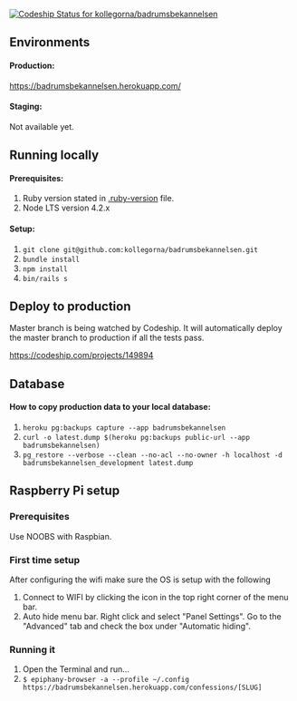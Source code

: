 [ ![Codeship Status for kollegorna/badrumsbekannelsen](https://codeship.com/projects/cd6f0060-f3de-0133-65b3-7686dce9455d/status?branch=master)](https://codeship.com/projects/149894)

## Environments

#### Production:
https://badrumsbekannelsen.herokuapp.com/

#### Staging:
Not available yet.

## Running locally

#### Prerequisites:
1. Ruby version stated in [.ruby-version](/.ruby-version) file.
2. Node LTS version 4.2.x

#### Setup:
1. ``git clone git@github.com:kollegorna/badrumsbekannelsen.git``
2. ``bundle install``
3. ``npm install``
2. ``bin/rails s``

## Deploy to production

Master branch is being watched by Codeship. It will automatically
deploy the master branch to production if all the tests pass.

https://codeship.com/projects/149894

## Database

#### How to copy production data to your local database:

1. ``heroku pg:backups capture --app badrumsbekannelsen``
2. ``curl -o latest.dump $(heroku pg:backups public-url --app badrumsbekannelsen)``
3. ``pg_restore --verbose --clean --no-acl --no-owner -h localhost -d badrumsbekannelsen_development latest.dump``

## Raspberry Pi setup

### Prerequisites

Use NOOBS with Raspbian.

### First time setup

After configuring the wifi make sure the OS is setup with the following

1. Connect to WIFI by clicking the icon in the top right corner of the menu bar.
2. Auto hide menu bar. Right click and select "Panel Settings". Go to the "Advanced" tab and check the box under "Automatic hiding".

### Running it

1. Open the Terminal and run…
2. `$ epiphany-browser -a --profile ~/.config https://badrumsbekannelsen.herokuapp.com/confessions/[SLUG]`
